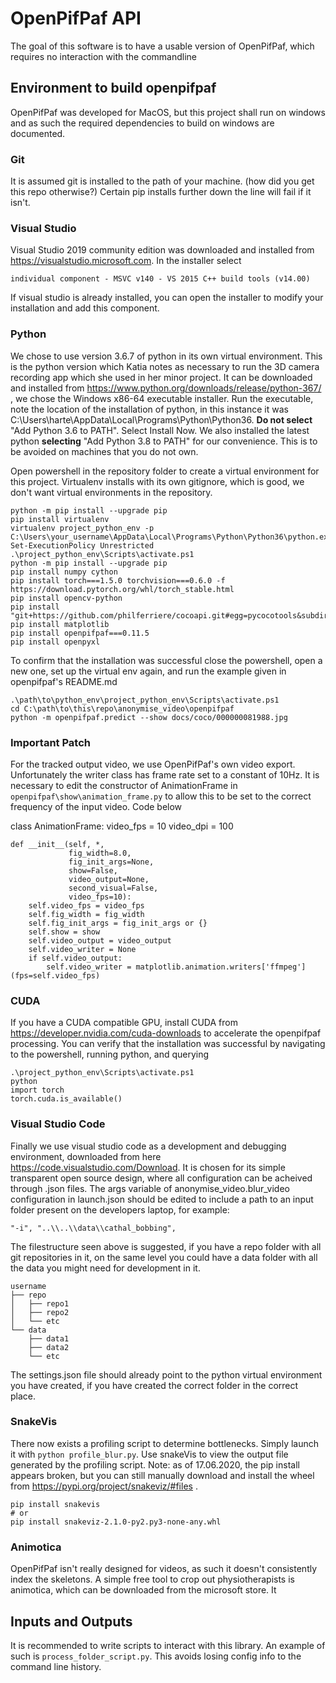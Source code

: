 OpenPifPaf API
=====================
The goal of this software is to have a usable version of OpenPifPaf, which requires no interaction with the commandline

Environment to build openpifpaf
--------------------------
OpenPifPaf was developed for MacOS, but this project shall run on windows and as such the required dependencies to build on windows are documented.

### Git
It is assumed git is installed to the path of your machine. (how did you get this repo otherwise?) Certain pip installs further down the line will fail if it isn't.

### Visual Studio
Visual Studio 2019 community edition was downloaded and installed from https://visualstudio.microsoft.com. In the installer select

    individual component - MSVC v140 - VS 2015 C++ build tools (v14.00)

If visual studio is already installed, you can open the installer to modify your installation and add this component.

### Python
We chose to use version 3.6.7 of python in its own virtual environment. This is the python version which Katia notes as necessary to run the 3D camera recording app which she used in her minor project. It can be downloaded and installed from https://www.python.org/downloads/release/python-367/ , we chose the Windows x86-64 executable installer. Run the executable, note the location of the installation of python, in this instance it was C:\Users\harte\AppData\Local\Programs\Python\Python36. **Do not select** "Add Python 3.6 to PATH". Select Install Now. We also installed the latest python **selecting** "Add Python 3.8 to PATH" for our convenience. This is to be avoided on machines that you do not own.

Open powershell in the repository folder to create a virtual environment for this project. Virtualenv installs with its own gitignore, which is good, we don't want virtual environments in the repository.

    python -m pip install --upgrade pip
    pip install virtualenv
    virtualenv project_python_env -p C:\Users\your_username\AppData\Local\Programs\Python\Python36\python.exe
    Set-ExecutionPolicy Unrestricted
    .\project_python_env\Scripts\activate.ps1
    python -m pip install --upgrade pip
	pip install numpy cython
	pip install torch===1.5.0 torchvision===0.6.0 -f https://download.pytorch.org/whl/torch_stable.html
    pip install opencv-python
	pip install "git+https://github.com/philferriere/cocoapi.git#egg=pycocotools&subdirectory=PythonAPI"
    pip install matplotlib
    pip install openpifpaf===0.11.5
    pip install openpyxl

To confirm that the installation was successful close the powershell, open a new one, set up the virtual env again, and run the example given in openpifpaf's README.md

    .\path\to\python_env\project_python_env\Scripts\activate.ps1
    cd C:\path\to\this\repo\anonymise_video\openpifpaf
    python -m openpifpaf.predict --show docs/coco/000000081988.jpg

### Important Patch
For the tracked output video, we use OpenPifPaf's own video export. Unfortunately the writer class has frame rate set to a constant of 10Hz.
It is necessary to edit the constructor of AnimationFrame in ```openpifpaf\show\animation_frame.py``` to allow this to be set to the correct frequency of the input video. Code below

class AnimationFrame:
    video_fps = 10
    video_dpi = 100

    def __init__(self, *,
                 fig_width=8.0,
                 fig_init_args=None,
                 show=False,
                 video_output=None,
                 second_visual=False,
                 video_fps=10):
        self.video_fps = video_fps
        self.fig_width = fig_width
        self.fig_init_args = fig_init_args or {}
        self.show = show
        self.video_output = video_output
        self.video_writer = None
        if self.video_output:
            self.video_writer = matplotlib.animation.writers['ffmpeg'](fps=self.video_fps)



### CUDA
If you have a CUDA compatible GPU, install CUDA from https://developer.nvidia.com/cuda-downloads to accelerate the openpifpaf processing. You can verify that the installation was successful by navigating to the powershell, running python, and querying

	.\project_python_env\Scripts\activate.ps1
	python
	import torch
	torch.cuda.is_available()

### Visual Studio Code
Finally we use visual studio code as a development and debugging environment, downloaded from here https://code.visualstudio.com/Download. It is chosen for its simple transparent open source design, where all configuration can be acheived through .json files. The args variable of anonymise_video.blur_video configuration in launch.json should be edited to include a path to an input folder present on the developers laptop, for example:

	"-i", "..\\..\\data\\cathal_bobbing",

The filestructure seen above is suggested, if you have a repo folder with all git repositories in it, on the same level you could have a data folder with all the data you might need for development in it.

```text
username
├── repo
│   ├── repo1
│	├── repo2
│	└── etc
└── data
    ├── data1
 	├── data2
 	└── etc
```
The settings.json file should already point to the python virtual environment you have created, if you have created the correct folder in the correct place.

### SnakeVis
There now exists a profiling script to determine bottlenecks. Simply launch it with ```python profile_blur.py```. Use snakeVis to view the output file generated by the profiling script. Note: as of 17.06.2020, the pip install appears broken, but you can still manually download and install the wheel from https://pypi.org/project/snakeviz/#files .

    pip install snakevis
    # or
    pip install snakeviz-2.1.0-py2.py3-none-any.whl

### Animotica
OpenPifPaf isn't really designed for videos, as such it doesn't consistently index the skeletons. A simple free tool to crop out physiotherapists is animotica, which can be downloaded from the microsoft store. It

Inputs and Outputs
------------------
It is recommended to write scripts to interact with this library. An example of such is ```process_folder_script.py```. This avoids losing config info to the command line history.